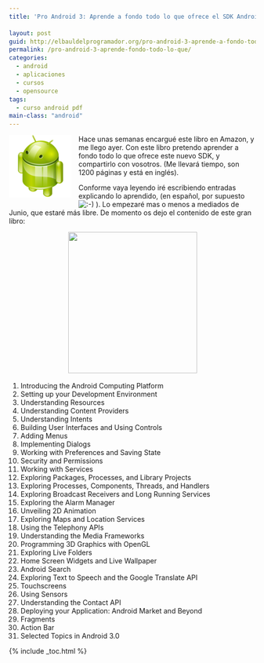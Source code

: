 ```yaml
---
title: 'Pro Android 3: Aprende a fondo todo lo que ofrece el SDK Android 3.0'

layout: post
guid: http://elbauldelprogramador.org/pro-android-3-aprende-a-fondo-todo-lo-que-ofrece-el-sdk-android-3-0/
permalink: /pro-android-3-aprende-fondo-todo-lo-que/
categories:
  - android
  - aplicaciones
  - cursos
  - opensource
tags:
  - curso android pdf
main-class: "android"
---
```

<img border="0" src="/assets/img/2013/07/iconoAndroid.png" style="clear:left; float:left;margin-right:1em; margin-bottom:1em" />

Hace unas semanas encargué este libro en Amazon, y me llego ayer. Con este libro pretendo aprender a fondo todo lo que ofrece este nuevo SDK, y compartirlo con vosotros. (Me llevará tiempo, son 1200 páginas y está en inglés).

Conforme vaya leyendo iré escribiendo entradas explicando lo aprendido, (en español, por supuesto <img src="https://elbauldelprogramador.com/wp-includes/assets/img/smilies/icon_smile.gif" alt=":-)" class="wp-smiley" /> ). Lo empezaré mas o menos a mediados de Junio, que estaré más libre. De momento os dejo el contenido de este gran libro:


<!--ad-->

<div class="separator" style="clear: both; text-align: center;">
  <a href="https://lh3.googleusercontent.com/-kOeV7g_zZ7M/Td-CkTyKI1I/AAAAAAAAAiU/3KErtvRJIAw/s288/proAndroid3.png" imageanchor="1" style="margin-left:1em; margin-right:1em"><img border="0" height="288" width="263" src="https://lh3.googleusercontent.com/-kOeV7g_zZ7M/Td-CkTyKI1I/AAAAAAAAAiU/3KErtvRJIAw/s288/proAndroid3.png" /></a>
</div>

  1. Introducing the Android Computing Platform
  2. Setting up your Development Environment
  3. Understanding Resources
  4. Understanding Content Providers
  5. Understanding Intents
  6. Building User Interfaces and Using Controls
  7. Adding Menus
  8. Implementing Dialogs
  9. Working with Preferences and Saving State
 10. Security and Permissions
 11. Working with Services
 12. Exploring Packages, Processes, and Library Projects
 13. Exploring Processes, Components, Threads, and Handlers
 14. Exploring Broadcast Receivers and Long Running Services
 15. Exploring the Alarm Manager
 16. Unveiling 2D Animation
 17. Exploring Maps and Location Services
 18. Using the Telephony APIs
 19. Understanding the Media Frameworks
 20. Programming 3D Graphics with OpenGL
 21. Exploring Live Folders
 22. Home Screen Widgets and Live Wallpaper
 23. Android Search
 24. Exploring Text to Speech and the Google Translate API
 25. Touchscreens
 26. Using Sensors
 27. Understanding the Contact API
 28. Deploying your Application: Android Market and Beyond
 29. Fragments
 30. Action Bar
 31. Selected Topics in Android 3.0



{% include _toc.html %}
